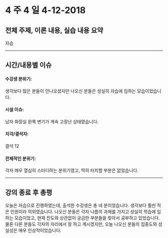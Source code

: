 # 4 주 4 일 4-12-2018

## 전체 주제, 이론 내용, 실습 내용 요약

자습

---

## 시간/내용별 이슈

#### 수강생 분위기:

생각보다 많은 분들이 안나오셨지만 나오신 분들은 성실히 자습에 임하는 모습이었습니다.

#### 시설 이슈:

남자 화장실 왼쪽 변기가 계속 고장난 상태였습니다.

#### 지각/결석자:

결석 12

#### 전체적인 분위기:

각자 매우 열심히 스터디하는 분위기였고, 딱히 터치할 부분은 없었습니다.

---

## 강의 종료 후 총평

오늘은 자습으로 진행하였는데, 출석한 수강생은 총 네 분이었습니다. 생각보다 훨씬 적은 인원이라 의외였습니다. 나오신 분들은 각자 나름의 과제를 가지고 성실히 학습에 임하는 모습이었고, 현재 진도와 상관없이 궁금한 부분들을 찾아서 공부하고 있었습니다. 물론 다른 분들도 각자의 자리에서 잘 하고 계시겠지만, 오늘 나오신 분들의 집중도와 성실성은 매우 인상적이었습니다.
